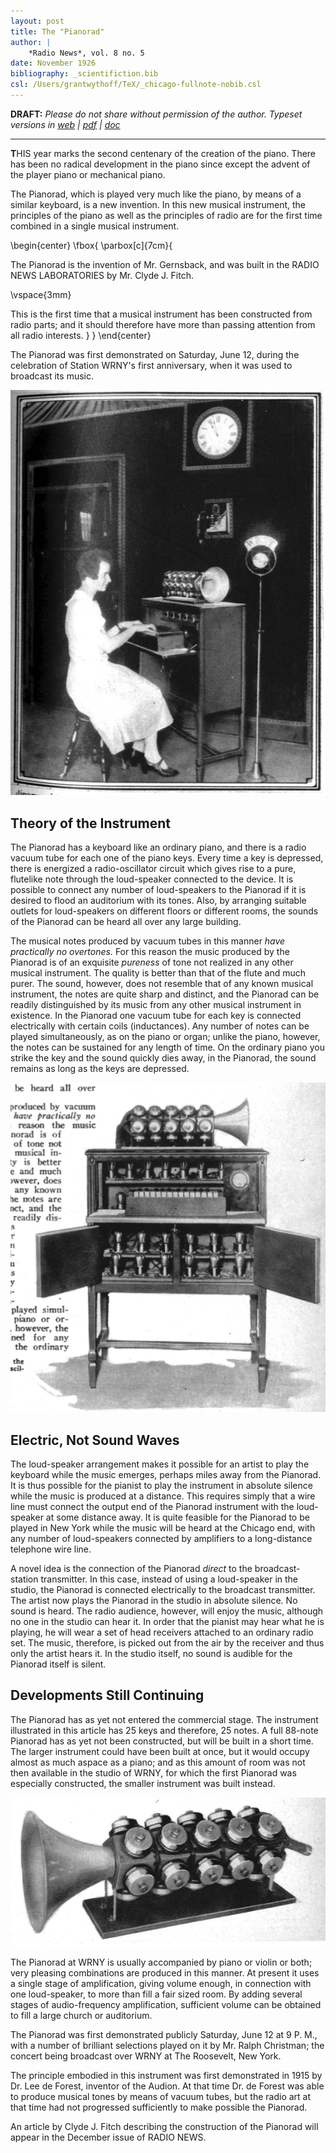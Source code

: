 ```yaml
---
layout: post
title: The "Pianorad"
author: |
    *Radio News*, vol. 8 no. 5
date: November 1926
bibliography: _scientifiction.bib
csl: /Users/grantwythoff/TeX/_chicago-fullnote-nobib.csl
---
```


**DRAFT:** *Please do not share without permission of the author. Typeset versions in  [web](http://gernsback.wythoff.net/192611_the_pianorad.html) \| [pdf](https://github.com/gwijthoff/perversity_of_things/blob/gh-pages/typeset_drafts/192611_the_pianorad.pdf?raw=true) \| [doc](https://github.com/gwijthoff/perversity_of_things/blob/gh-pages/typeset_drafts/192611_the_pianorad.docx)*

* * * * * * * * 

**T**HIS year marks the second centenary of the creation of the piano.  There has been no radical development in the piano since except the advent of the player piano or mechanical piano.

The Pianorad, which is played  very much like the piano, by means of a similar keyboard, is a new invention.  In this new musical instrument, the principles of the piano as well as the principles of radio are for the first time combined in a single musical instrument.

\begin{center}
\fbox{
  \parbox[c]{7cm}{
  
The Pianorad is the invention of Mr. Gernsback, and was built in the RADIO NEWS LABORATORIES by Mr. Clyde J. Fitch.

\vspace{3mm}

This is the first time that a musical instrument has been constructed from radio parts; and it should therefore have more than passing attention from all radio interests.
  }
}
\end{center}

The Pianorad was first demonstrated on Saturday, June 12, during the celebration of Station WRNY's first anniversary, when it was used to broadcast its music.

![Above is shown the Pianorad as operated in WRNY studio; [below] is the loud-speaker horn with its twenty-five units separately connected for eliminating harmonics.](images/pianorad2.png)

## Theory of the Instrument

The Pianorad has a keyboard like an ordinary piano, and there is a radio vacuum tube for each one of the piano keys.  Every time a key is depressed, there is energized a radio-oscillator circuit which gives rise to a pure, flutelike note through the loud-speaker connected to the device.  It is possible to connect any number of loud-speakers to the Pianorad if it is desired to flood an auditorium with its tones.  Also, by arranging suitable outlets for loud-speakers on different floors or different rooms, the sounds of the Pianorad can be heard all over any large building.

The musical notes produced by vacuum tubes in this manner *have practically no overtones.*  For this reason the music produced by the Pianorad is of an exquisite *pureness* of tone not realized in any other musical instrument.  The quality is better than that of the flute and much purer.  The sound, however, does not resemble that of any known musical instrument, the notes are quite sharp and distinct, and the Pianorad can be readily distinguished by its music from any other musical instrument in existence.  In the Pianorad one vacuum tube for each key is connected electrically with certain coils (inductances).  Any number of notes can be played simultaneously, as on the piano or organ; unlike the piano, however, the notes can be sustained for any length of time.  On the ordinary piano you strike the key and the sound quickly dies away, in the Pianorad, the sound remains as long as the keys are depressed.

![](images/pianorad3.png)

## Electric, Not Sound Waves

The loud-speaker arrangement makes it possible for an artist to play the keyboard while the music emerges, perhaps miles away from the Pianorad.  It is thus possible for the pianist to play the instrument in absolute silence while the music is produced at a distance.  This requires simply that a wire line must connect the output end of the Pianorad instrument with the loud-speaker at some distance away.  It is quite feasible for the Pianorad to be played in New York while the music will be heard at the Chicago end, with any number of loud-speakers connected by amplifiers to a long-distance telephone wire line.

A novel idea is the connection of the Pianorad *direct* to the broadcast-station transmitter.  In this case, instead of using a loud-speaker in the studio, the Pianorad is connected electrically to the broadcast transmitter.  The artist now plays the Pianorad in the studio in absolute silence.  No sound is heard.  The radio audience, however, will enjoy the music, although no one in the studio can hear it.  In order that the pianist may hear what he is playing, he will wear a set of head receivers attached to an ordinary radio set.  The music, therefore, is picked out from the air by the receiver and thus only the artist hears it.  In the studio itself, no sound is audible for the Pianorad itself is silent.

## Developments Still Continuing

The Pianorad has as yet not entered the commercial stage.  The instrument illustrated in this article has 25 keys and therefore, 25 notes.  A full 88-note Pianorad has as yet not been constructed, but will be built in a short time.  The larger instrument could have been built at once, but it would occupy almost as much aspace as a piano; and as this amount of room was not then available in the studio of WRNY, for which the first Pianorad was especially constructed, the smaller instrument was built instead.

![](images/pianorad1.png)

The Pianorad at WRNY is usually accompanied by piano or violin or both; very pleasing combinations are produced in this manner.  At present it uses a single stage of amplification, giving volume enough, in connection with one loud-speaker, to more than fill a fair sized room.  By adding several stages of audio-frequency amplification, sufficient volume can be obtained to fill a large church or auditorium.

The Pianorad was first demonstrated publicly Saturday, June 12 at 9 P. M., with a number of brilliant selections played on it by Mr. Ralph Christman; the concert being broadcast over WRNY at The Roosevelt, New York.

The principle embodied in this instrument was first demonstrated in 1915 by Dr. Lee de Forest, inventor of the Audion.  At that time Dr. de Forest was able to produce musical tones by means of vacuum tubes, but the radio art at that time had not progressed sufficiently to make possible the Pianorad.

An article by Clyde J. Fitch describing the construction of the Pianorad will appear in the December issue of RADIO NEWS.
